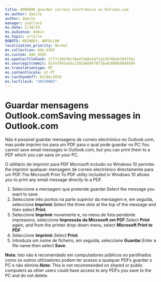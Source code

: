 ```yaml
---
title: 8000088 guardar correio electrónico no Outlook.com
ms.author: daeite
author: daeite
manager: joallard
ms.date: 2/28/19
ms.audience: Admin
ms.topic: article
ROBOTS: NOINDEX, NOFOLLOW
localization_priority: Normal
ms.collection: Adm_O365
ms.custom: Adm_O365
ms.openlocfilehash: 27f7c36576c7be4fab824df1a22bf0bde7047341
ms.sourcegitcommit: b1fef941ee5c1392a6b05f6f1ba92080b99d8589
ms.translationtype: MT
ms.contentlocale: pt-PT
ms.lasthandoff: 03/04/2019
ms.locfileid: "30376083"
---
```

# <a name="saving-messages-in-outlookcom"></a><span data-ttu-id="bb1e2-102">Guardar mensagens Outlook.com</span><span class="sxs-lookup"><span data-stu-id="bb1e2-102">Saving messages in Outlook.com</span></span>

<span data-ttu-id="bb1e2-103">Não é possível guardar mensagens de correio electrónico no Outlook.com, mas pode imprimi-los para um PDF para o qual pode guardar no PC.</span><span class="sxs-lookup"><span data-stu-id="bb1e2-103">You cannot save email messages in Outlook.com, but you can print them to a PDF which you can save on your PC.</span></span>

<span data-ttu-id="bb1e2-104">O utilitário de imprimir para PDF Microsoft incluído no Windows 10 permite-lhe imprimir qualquer mensagem de correio electrónico directamente para um PDF.</span><span class="sxs-lookup"><span data-stu-id="bb1e2-104">The Microsoft Print To PDF utility included in Windows 10 allows you to print any email message directly to a PDF.</span></span>

1. <span data-ttu-id="bb1e2-105">Seleccione a mensagem que pretende guardar.</span><span class="sxs-lookup"><span data-stu-id="bb1e2-105">Select the message you want to save.</span></span>
2. <span data-ttu-id="bb1e2-106">Seleccione três pontos na parte superior da mensagem e, em seguida, seleccione **Imprimir**.</span><span class="sxs-lookup"><span data-stu-id="bb1e2-106">Select the three dots at the top of the message and then select **Print**.</span></span>
3. <span data-ttu-id="bb1e2-107">Seleccione **Imprimir** novamente e, no menu de lista pendente impressora, seleccione **Impressão da Microsoft em PDF**.</span><span class="sxs-lookup"><span data-stu-id="bb1e2-107">Select **Print** again, and from the printer drop-down menu, select **Microsoft Print to PDF**.</span></span>
4. <span data-ttu-id="bb1e2-108">Seleccione **Imprimir**.</span><span class="sxs-lookup"><span data-stu-id="bb1e2-108">Select **Print**.</span></span>
5. <span data-ttu-id="bb1e2-109">Introduza um nome de ficheiro, em seguida, seleccione **Guardar**.</span><span class="sxs-lookup"><span data-stu-id="bb1e2-109">Enter a file name then select **Save**.</span></span>

<span data-ttu-id="bb1e2-110">**Nota:** Isto não é recomendado em computadores públicos ou partilhados como os outros utilizadores podem ter acesso a qualquer PDFs guardar o PC e não elimine.</span><span class="sxs-lookup"><span data-stu-id="bb1e2-110">**Note:** This is not recommended on shared or public computers as other users could have access to any PDFs you save to the PC and do not delete.</span></span>